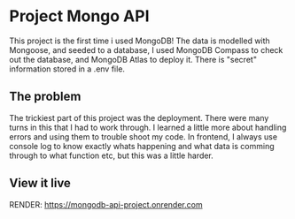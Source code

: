 # Project Mongo API

This project is the first time i used MongoDB! The data is modelled with Mongoose, and seeded to a database, I used MongoDB Compass to check out the database, and MongoDB Atlas to deploy it. There is "secret" information stored in a .env file. 

## The problem

The trickiest part of this project was the deployment. There were many turns in this that I had to work through. I learned a little more about handling errors and using them to trouble shoot my code. In frontend, I always use console log to know exactly whats happening and what data is comming through to what function etc, but this was a little harder. 

## View it live

RENDER: https://mongodb-api-project.onrender.com
